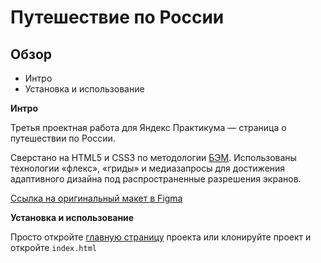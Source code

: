# Путешествие по России

## Обзор
* Интро
* Установка и использование

**Интро**

Третья проектная работа для Яндекс Практикума — страница о путешествии по России.

Сверстано на HTML5 и CSS3 по методологии [БЭМ](https://ru.bem.info/). Использованы технологии «флекс», «гриды» и медиазапросы для достижения адаптивного дизайна под распространенные разрешения экранов.

[Ссылка на оригинальный макет в Figma](https://www.figma.com/file/5S2WSbEFL6awjVWJ0NWL8Q/Sprint-3_-Russia-_-desktop-mobile?node-id=28503%3A0)

**Установка и использование**

Просто откройте [главную страницу](https://mayuxi.github.io/russian-travel/) проекта или клонируйте проект и откройте ``index.html``